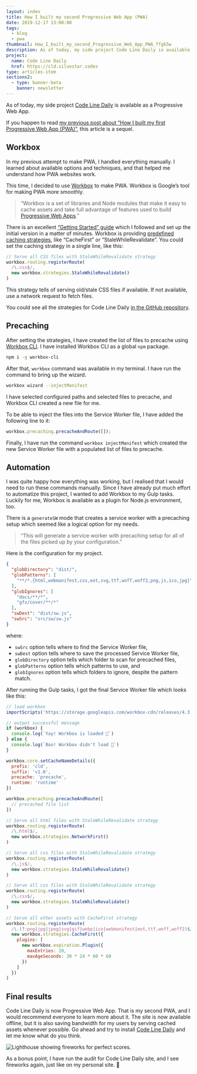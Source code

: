 ```yaml
---
layout: index
title: How I built my second Progressive Web App (PWA)
date: 2019-12-17 13:00:00
tags:
  - blog
  - pwa
thumbnail: How_I_built_my_second_Progressive_Web_App_PWA_ffgk5w
description: As of today, my side project Code Line Daily is available as a Progressive Web App. This post is a sequel to my previous PWA post.
project:
  name: Code Line Daily
  href: https://cld.silvestar.codes
type: articles-item
sections2:
  - type: banner-beta
    banner: newsletter
---
```


As of today, my side project [Code Line Daily] is available as a Progressive Web App.

If you happen to read [my previous post about “How I built my first Progressive Web App (PWA)”], this article is a sequel.

<!-- more -->

## Workbox

In my previous attempt to make PWA, I handled everything manually. I learned about available options and techniques, and that helped me understand how PWA websites work.

This time, I decided to use [Workbox] to make PWA. Workbox is Google’s tool for making PWA more smoothly.

> “Workbox is a set of libraries and Node modules that make it easy to cache assets and take full advantage of features used to build [Progressive Web Apps].”

There is an excellent [“Getting Started” guide] which I followed and set up the initial version in a matter of minutes. Workbox is providing [predefined caching strategies], like “CacheFirst” or “StaleWhileRevalidate”. You could set the caching strategy in a single line, like this:

```js
// Serve all CSS files with StaleWhileRevalidate strategy
workbox.routing.registerRoute(
  /\.css$/,
  new workbox.strategies.StaleWhileRevalidate()
)
```

This strategy tells of serving old/stale CSS files if available. If not available, use a network request to fetch files.

You could see all the strategies for Code Line Daily [in the GitHub repository].

## Precaching

After setting the strategies, I have created the list of files to precache using [Workbox CLI]. I have installed Workbox CLI as a global `npm` package.

```bash
npm i -g workbox-cli
```

After that, `workbox` command was available in my terminal. I have run the command to bring up the wizard.

```bash
workbox wizard --injectManifest
```

I have selected configured paths and selected files to precache, and Workbox CLI created a new file for me.

To be able to inject the files into the Service Worker file, I have added the following line to it:

```js
workbox.precaching.precacheAndRoute([]);
```

Finally, I have run the command `workbox injectManifest` which created the new Service Worker file with a populated list of files to precache.

## Automation

I was quite happy how everything was working, but I realised that I would need to run these commands manually. Since  I have already put much effort to automatize this project, I wanted to add Workbox to my Gulp tasks. Luckily for me, Workbox is available as a plugin for Node.js environment, too.

There is a `generateSW` mode that creates a service worker with a precaching setup which seemed like a logical option for my needs.

> “This will generate a service worker with precaching setup for all of the files picked up by your configuration.”

Here is the configuration for my project.

```json
{
  "globDirectory": "dist/",
  "globPatterns": [
    "**/*.{html,webmanifest,css,eot,svg,ttf,woff,woff2,png,js,ico,jpg}"
  ],
  "globIgnores": [
    "docs/**/*",
    "gfx/cover/**/*"
  ],
  "swDest": "dist/sw.js",
  "swSrc": "src/sw/sw.js"
}
```

where:

- `swSrc` option tells where to find the Service Worker file,
- `swDest` option tells where to save the processed Service Worker file,
- `globDirectory` option tells which folder to scan for precached files,
- `globPatterns` option tells which patterns to use, and
- `globIgnores` option tells which folders to ignore, despite the pattern match.

After running the Gulp tasks, I got the final Service Worker file which looks like this:

```js
// load workbox
importScripts('https://storage.googleapis.com/workbox-cdn/releases/4.3.1/workbox-sw.js')

// output successful message
if (workbox) {
  console.log(`Yay! Workbox is loaded 🎉`)
} else {
  console.log(`Boo! Workbox didn't load 😬`)
}

workbox.core.setCacheNameDetails({
  prefix: 'cld',
  suffix: 'v1.0',
  precache: 'precache',
  runtime: 'runtime'
})

workbox.precaching.precacheAndRoute([
  // precached file list
])

// Serve all html files with StaleWhileRevalidate strategy
workbox.routing.registerRoute(
  /\.html$/,
  new workbox.strategies.NetworkFirst()
)

// Serve all css files with StaleWhileRevalidate strategy
workbox.routing.registerRoute(
  /\.js$/,
  new workbox.strategies.StaleWhileRevalidate()
)

// Serve all css files with StaleWhileRevalidate strategy
workbox.routing.registerRoute(
  /\.css$/,
  new workbox.strategies.StaleWhileRevalidate()
)

// Serve all other assets with CacheFirst strategy
workbox.routing.registerRoute(
  /\.(?:png|jpg|jpeg|svg|gif|webp|ico|webmanifest|eot,ttf,woff,woff2)$/,
  new workbox.strategies.CacheFirst({
    plugins: [
      new workbox.expiration.Plugin({
        maxEntries: 20,
        maxAgeSeconds: 30 * 24 * 60 * 60
      })
    ]
  })
)

```

## Final results

Code Line Daily is now Progressive Web App. That is my second PWA, and I would recommend everyone to learn more about it. The site is now available offline, but it is also saving bandwidth for my users by serving cached assets whenever possible. Go ahead and try to install [Code Line Daily] and let me know what do you think.

![Lighthouse showing fireworks for perfect scores.](https://res.cloudinary.com/starbist/image/upload/w_720,q_100/v1574166140/pwa-after2_cbz06b.gif)

As a bonus point, I have run the audit for Code Line Daily site, and I see fireworks again, just like on my personal site. 💯

[Code Line Daily]: https://cld.silvestar.codes/
[my previous post about “How I built my first Progressive Web App (PWA)”]: /articles/how-i-built-my-first-progressive-web-app-pwa/
[Workbox]: https://developers.google.com/web/tools/workbox
[Progressive Web Apps]: https://developers.google.com/web/progressive-web-apps/
[“Getting Started” guide]: https://developers.google.com/web/tools/workbox/guides/get-started
[predefined caching strategies]: https://developers.google.com/web/tools/workbox/modules/workbox-strategies
[in the GitHub repository]: https://github.com/maliMirkec/code-line-daily/blob/master/src/sw/sw.js
[Workbox CLI]: https://developers.google.com/web/tools/workbox/guides/precache-files/cli
